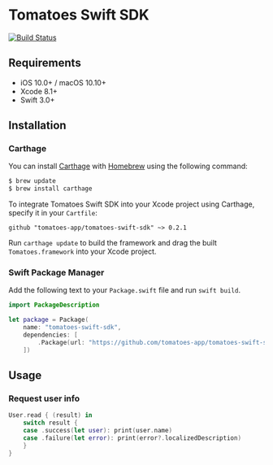 # Tomatoes Swift SDK
[![Build Status](https://travis-ci.org/tomatoes-app/tomatoes-swift-sdk.svg?branch=master)](https://travis-ci.org/tomatoes-app/tomatoes-swift-sdk)
## Requirements

- iOS 10.0+ / macOS 10.10+
- Xcode 8.1+
- Swift 3.0+

## Installation
### Carthage

You can install [Carthage](https://github.com/Carthage/Carthage) with [Homebrew](http://brew.sh/) using the following command:

```bash
$ brew update
$ brew install carthage
```

To integrate Tomatoes Swift SDK into your Xcode project using Carthage, specify it in your `Cartfile`:

```ogdl
github "tomatoes-app/tomatoes-swift-sdk" ~> 0.2.1
```

Run `carthage update` to build the framework and drag the built `Tomatoes.framework` into your Xcode project.

### Swift Package Manager

Add the following text to your `Package.swift` file and run `swift build`.

```Swift
import PackageDescription

let package = Package(
    name: "tomatoes-swift-sdk",
    dependencies: [
        .Package(url: "https://github.com/tomatoes-app/tomatoes-swift-sdk.git", Version(0,2,1))
    ])
````
## Usage

### Request user info

```Swift
User.read { (result) in
    switch result {
    case .success(let user): print(user.name)
    case .failure(let error): print(error?.localizedDescription)
    }
}
````
